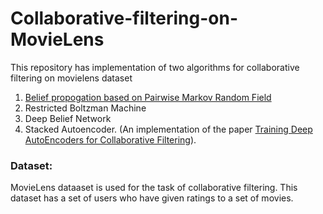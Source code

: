 # Collaborative-filtering-on-MovieLens
This repository has implementation of two algorithms for collaborative filtering on movielens dataset
1) [Belief propogation based on Pairwise Markov Random Field](http://fekri.ece.gatech.edu/Publications/2012_06.pdf) 
2) Restricted Boltzman Machine
3) Deep Belief Network
4) Stacked Autoencoder. (An implementation of the paper [Training Deep AutoEncoders for Collaborative Filtering](https://arxiv.org/pdf/1708.01715.pdf)). 

### Dataset:
MovieLens dataaset is used for the task of collaborative filtering. This dataset has a set of users who have given ratings to a set of movies.
